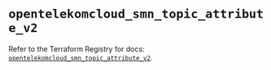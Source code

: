 # `opentelekomcloud_smn_topic_attribute_v2`

Refer to the Terraform Registry for docs: [`opentelekomcloud_smn_topic_attribute_v2`](https://registry.terraform.io/providers/opentelekomcloud/opentelekomcloud/1.36.19/docs/resources/smn_topic_attribute_v2).
